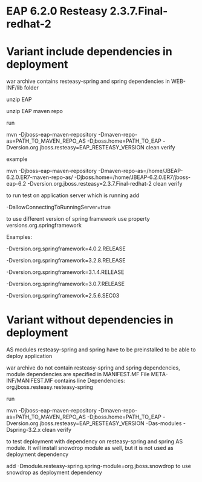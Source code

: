 # EAP 6.2.0 Resteasy 2.3.7.Final-redhat-2 #




# Variant include dependencies in deployment #

war archive contains resteasy-spring and spring dependencies in WEB-INF/lib folder

unzip EAP

unzip EAP maven repo

run 

  mvn -Djboss-eap-maven-repository -Dmaven-repo-as=PATH_TO_MAVEN_REPO_AS -Djboss.home=PATH_TO_EAP -Dversion.org.jboss.resteasy=EAP_RESTEASY_VERSION clean verify
  
example

  mvn -Djboss-eap-maven-repository -Dmaven-repo-as=/home/JBEAP-6.2.0.ER7-maven-repo-as/ -Djboss.home=/home/JBEAP-6.2.0.ER7/jboss-eap-6.2 -Dversion.org.jboss.resteasy=2.3.7.Final-redhat-2 clean verify

to run test on application server which is running add

 -DallowConnectingToRunningServer=true

to use different version of spring framework use property versions.org.springframework

Examples:

 -Dversion.org.springframework=4.0.2.RELEASE
 
 -Dversion.org.springframework=3.2.8.RELEASE
 
 -Dversion.org.springframework=3.1.4.RELEASE
 
 -Dversion.org.springframework=3.0.7.RELEASE
 
 -Dversion.org.springframework=2.5.6.SEC03
 
 
# Variant without dependencies in deployment #

AS modules resteasy-spring and spring have to be preinstalled to be able to deploy application

war archive do not contain resteasy-spring and spring dependencies, module dependencies are specified in MANIFEST.MF
  File META-INF/MANIFEST.MF contains line
	Dependencies: org.jboss.resteasy.resteasy-spring


run 

  mvn -Djboss-eap-maven-repository -Dmaven-repo-as=PATH_TO_MAVEN_REPO_AS -Djboss.home=PATH_TO_EAP -Dversion.org.jboss.resteasy=EAP_RESTEASY_VERSION -Das-modules -Dspring-3.2.x clean verify

to test deployment with dependency on resteasy-spring and spring AS module. It will install snowdrop module as well, but it is not used as deployment dependency

add -Dmodule.resteasy-spring.spring-module=org.jboss.snowdrop to use snowdrop as deployment dependency
